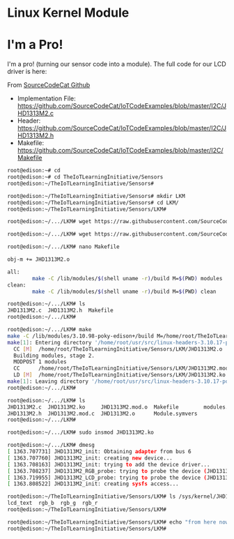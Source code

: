 # Linux Kernel Module

# I'm a Pro!

I'm a pro! (turning our sensor code into a module). The full code for our LCD driver is here:

From [SourceCodeCat Github](https://github.com/SourceCodeCat/IoTCodeExamples/)

- Implementation File: https://github.com/SourceCodeCat/IoTCodeExamples/blob/master/I2C/JHD1313M2.c
- Header: https://github.com/SourceCodeCat/IoTCodeExamples/blob/master/I2C/JHD1313M2.h
- Makefile: https://github.com/SourceCodeCat/IoTCodeExamples/blob/master/I2C/Makefile

```sh
root@edison:~# cd
root@edison:~# cd TheIoTLearningInitiative/Sensors
root@edison:~/TheIoTLearningInitiative/Sensors# 
```

```sh
root@edison:~/TheIoTLearningInitiative/Sensors# mkdir LKM
root@edison:~/TheIoTLearningInitiative/Sensors# cd LKM/
root@edison:~/TheIoTLearningInitiative/Sensors/LKM# 
```

```sh
root@edison:~/.../LKM# wget https://raw.githubusercontent.com/SourceCodeCat/IoTCodeExamples/master/I2C/JHD1313M2.c
```

```sh
root@edison:~/.../LKM# wget https://raw.githubusercontent.com/SourceCodeCat/IoTCodeExamples/master/I2C/JHD1313M2.h
```

```sh
root@edison:~/.../LKM# nano Makefile
```

```sh
obj-m += JHD1313M2.o

all:
        make -C /lib/modules/$(shell uname -r)/build M=$(PWD) modules
clean:
        make -C /lib/modules/$(shell uname -r)/build M=$(PWD) clean
```

```sh
root@edison:~/.../LKM# ls                                     
JHD1313M2.c  JHD1313M2.h  Makefile                                                         
root@edison:~/.../LKM#  
```

```sh
root@edison:~/.../LKM# make
make -C /lib/modules/3.10.98-poky-edison+/build M=/home/root/TheIoTLearningInitiative/Senss
make[1]: Entering directory '/home/root/usr/src/linux-headers-3.10.17-poky-edison'
  CC [M]  /home/root/TheIoTLearningInitiative/Sensors/LKM/JHD1313M2.o
  Building modules, stage 2.
  MODPOST 1 modules
  CC      /home/root/TheIoTLearningInitiative/Sensors/LKM/JHD1313M2.mod.o
  LD [M]  /home/root/TheIoTLearningInitiative/Sensors/LKM/JHD1313M2.ko
make[1]: Leaving directory '/home/root/usr/src/linux-headers-3.10.17-poky-edison'
root@edison:~/.../LKM#  
```

```sh
root@edison:~/.../LKM# ls  
JHD1313M2.c  JHD1313M2.ko     JHD1313M2.mod.o  Makefile        modules.order
JHD1313M2.h  JHD1313M2.mod.c  JHD1313M2.o      Module.symvers
root@edison:~/.../LKM# 
```

```sh
root@edison:~/.../LKM# sudo insmod JHD1313M2.ko
```

```sh
root@edison:~/.../LKM# dmesg
[ 1363.707731] JHD1313M2_init: Obtaining adapter from bus 6                                
[ 1363.707760] JHD1313M2_init: creating new device...                                      
[ 1363.708163] JHD1313M2_init: trying to add the device driver...                          
[ 1363.708237] JHD1313M2_RGB_probe: trying to probe the device (JHD1313M2_RGB)...          
[ 1363.719955] JHD1313M2_LCD_probe: trying to probe the device (JHD1313M2_LCD)...          
[ 1363.808522] JHD1313M2_init: creating sysfs access...
```



```sh
root@edison:~/TheIoTLearningInitiative/Sensors/LKM# ls /sys/kernel/JHD1313M2/
lcd_text  rgb_b  rgb_g  rgb_r
root@edison:~/TheIoTLearningInitiative/Sensors/LKM# 
```

```sh
root@edison:~/TheIoTLearningInitiative/Sensors/LKM# echo "from here now" > /sys/kernel/JHD1313M2/lcd_text
root@edison:~/TheIoTLearningInitiative/Sensors/LKM# 
```
